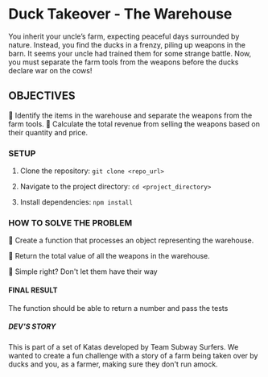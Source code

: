 # Duck Takeover - The Warehouse

You inherit your uncle’s farm, expecting peaceful days surrounded by nature. Instead, you find the ducks in a frenzy, piling up weapons in the barn. It seems your uncle had trained them for some strange battle. Now, you must separate the farm tools from the weapons before the ducks declare war on the cows!

## OBJECTIVES 

🦆 Identify the items in the warehouse and separate the weapons from the farm tools.
🦆 Calculate the total revenue from selling the weapons based on their quantity and price.

###  SETUP

1. Clone the repository:
```git clone <repo_url>```

2. Navigate to the project directory:
  ```cd <project_directory>```

3. Install dependencies:
  ```npm install```


### HOW TO SOLVE THE PROBLEM 

🦆 Create a function that processes an object representing the warehouse.

🦆 Return the total value of all the weapons in the warehouse.

🦆 Simple right? Don't let them have their way

#### FINAL RESULT 

The function should be able to return a number and pass the tests

##### DEV'S STORY

This is part of a set of Katas developed by Team Subway Surfers. We wanted to create a fun challenge with a story of a farm being taken over by ducks and you, as a farmer, making sure they don't run amock. 

